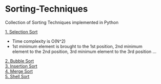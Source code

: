 # Sorting-Techniques
Collection of Sorting Techniques implemented in Python

[1. Selection Sort](Selection_Sort.py)<br>
- Time complexity is O(N^2)
- 1st minimum element is brought to the 1st position, 2nd minimum element to the 2nd position, 3rd minimum element to the 3rd position ...

[2. Bubble Sort](Bubble_Sort.py)<br>
[3. Insertion Sort](Insertion_Sort.py)<br>
[4. Merge Sort](Merge_Sort.py)<br>
[5. Shell Sort](Shell_Sort.py)<br>
